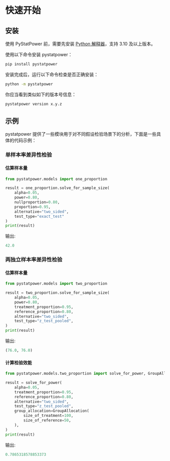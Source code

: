 # 快速开始

## 安装

使用 PyStatPower 前，需要先安装 [Python 解释器](https://www.python.org/downloads/)，支持 3.10 及以上版本。

使用以下命令安装 pystatpower：

```bash
pip install pystatpower
```

安装完成后，运行以下命令检查是否正确安装：

```bash
python -m pystatpower
```

你应当看到类似如下的版本号信息：

```bash
pystatpower version x.y.z
```

## 示例

pystatpower 提供了一些模块用于对不同假设检验场景下的分析，下面是一些具体的代码示例：

### 单样本率差异性检验

#### 估算样本量

```python
from pystatpower.models import one_proportion

result = one_proportion.solve_for_sample_size(
    alpha=0.05,
    power=0.80,
    nullproportion=0.80,
    proportion=0.95,
    alternative="two_sided",
    test_type="exact_test"
)
print(result)
```

输出:

```python
42.0
```

### 两独立样本率差异性检验

#### 估算样本量

```python
from pystatpower.models import two_proportion

result = two_proportion.solve_for_sample_size(
    alpha=0.05,
    power=0.80,
    treatment_proportion=0.95,
    reference_proportion=0.80,
    alternative="two_sided",
    test_type="z_test_pooled",
)
print(result)
```

输出:

```python
(76.0, 76.0)
```

#### 计算检验效能

```python
from pystatpower.models.two_proportion import solve_for_power, GroupAllocation

result = solve_for_power(
    alpha=0.05,
    treatment_proportion=0.95,
    reference_proportion=0.80,
    alternative="two_sided",
    test_type="z_test_pooled",
    group_allocation=GroupAllocation(
        size_of_treatment=100,
        size_of_reference=50,
    ),
)
print(result)
```

输出:

```python
0.7865318578853373
```
